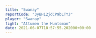 ```yaml
---
title: "Swanay"
reportCode: "3yBH12jdCP9bLTYJ"
player: "Swanay"
fight: "Attumen the Huntsman"
date: 2021-06-07T18:57:55.202000+00:00
---
```

